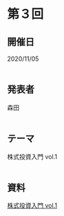 # 第３回  
## 開催日  
2020/11/05  
<br>

## 発表者  
森田  
<br>

## テーマ  
株式投資入門 vol.1  
<br>

## 資料  
[株式投資入門 vol.1](https://tachibanahajime.github.io/group/no3/no3.pdf "第３回")  
<br>